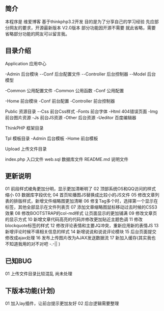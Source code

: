 ﻿## 简介

本程序是 维爱博客 基于thinkphp3.2开发 目的是为了分享自己的学习经验
先应部分网友的要求，开源最新版本 V2.0版本
部分功能因开源不需要 就此省略，需要省略部分功能的网友可以留言我。


## 目录介绍

Application		应用中心

-Admin			后台模块
--Conf			后台配置文件
--Controller	后台控制器
--Model			后台模型

-Common			公用配置文件
-Common			公用函数
-Conf			公用配置

-Home			前台模块
-Conf			前台配置
-Controller		前台控制器

Public			资源目录
--Css			前台Css样式
-Fonts			前台字体
-Html			404错误页面
-Img			前台图片资源
-Js				前台JS资源
-Other			后台资源
-Ueditor		百度编辑器

ThinkPHP		框架目录

Tpl				模板目录
-Admin			后台模板
-Home			前台模板

Upload			上传文件目录

index.php		入口文件
web.sql			数据库文件
README.md		说明文件

## 更新说明
01 前段样式棱角更加分明，显示更加清晰明了
02 顶部系统OS和QQ访问的样式缩小
03 数据库字段优化
04 首页轮播图JS替换成比较小的JS文件
05 修改文章列表的排版样式，新增文件缩略图更加清晰
06 修复Tag多个时，选择第一个显示在标签，其他全部显示在文件列表页
07 添加文章缩略图鼠标移动过去时候的CSS3效果
08 修改BOOTSTRAP的col-md样式 让页面显示的更加铺满
09 修改文章页的显示方式
10 新增文章代码高亮的代码并修改更加贴近主题色调
11 修改blockquote标签的样式
12 修改评论表情和主要JQ冲突，重新应用新的表情JS
13 新增评论时候不填相关信息的样式
14 新增说说和说说评论模块
15 后台页面提交修改成ajax处理
16 发布上传图片改为AJAX发送数据流
17 新加入缓存(其实我也不知道我用的对不对吧 -.-|| )


## 已知BUG
01 上传文件目录比较混乱 尚未处理	

## 下版本功能(计划)
01 加入lay插件，让前台提示更加友好
02 后台逻辑需要整理

